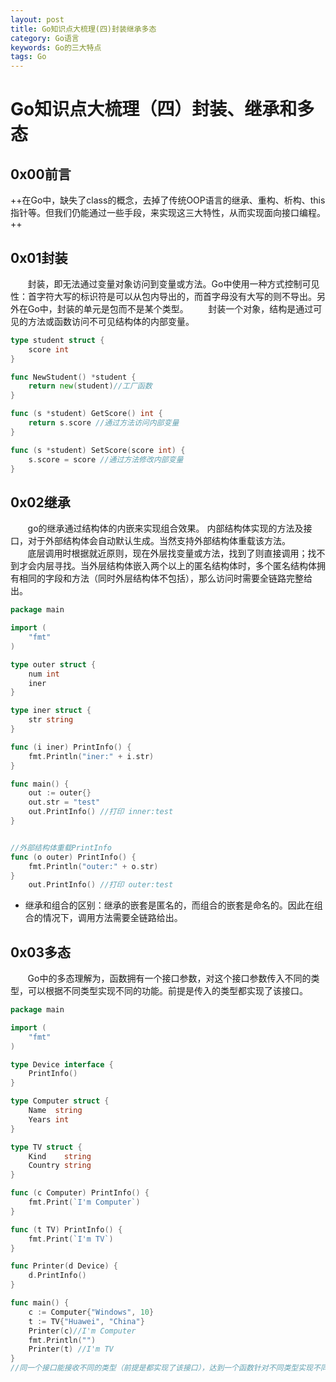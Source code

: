 ```yaml
---
layout: post
title: Go知识点大梳理(四)封装继承多态
category: Go语言
keywords: Go的三大特点
tags: Go
---
```




# Go知识点大梳理（四）封装、继承和多态

## 0x00前言
++在Go中，缺失了class的概念，去掉了传统OOP语言的继承、重构、析构、this指针等。但我们仍能通过一些手段，来实现这三大特性，从而实现面向接口编程。++

## 0x01封装 
&#160;&#160;&#160;&#160;&#160;&#160;&#160;封装，即无法通过变量对象访问到变量或方法。Go中使用一种方式控制可见性：首字符大写的标识符是可以从包内导出的，而首字母没有大写的则不导出。另外在Go中，封装的单元是包而不是某个类型。
&#160;&#160;&#160;&#160;&#160;&#160;&#160;封装一个对象，结构是通过可见的方法或函数访问不可见结构体的内部变量。

```go
type student struct {
	score int
}

func NewStudent() *student {
	return new(student)//工厂函数
}

func (s *student) GetScore() int {
	return s.score //通过方法访问内部变量
}

func (s *student) SetScore(score int) {
	s.score = score //通过方法修改内部变量
}
```

## 0x02继承 
&#160;&#160;&#160;&#160;&#160;&#160;&#160;go的继承通过结构体的内嵌来实现组合效果。 内部结构体实现的方法及接口，对于外部结构体会自动默认生成。当然支持外部结构体重载该方法。  
&#160;&#160;&#160;&#160;&#160;&#160;&#160;底层调用时根据就近原则，现在外层找变量或方法，找到了则直接调用；找不到才会内层寻找。当外层结构体嵌入两个以上的匿名结构体时，多个匿名结构体拥有相同的字段和方法（同时外层结构体不包括），那么访问时需要全链路完整给出。
```go
package main

import (
	"fmt"
)

type outer struct {
	num int
	iner
}

type iner struct {
	str string
}

func (i iner) PrintInfo() {
	fmt.Println("iner:" + i.str)
}

func main() {
	out := outer{}
	out.str = "test"
	out.PrintInfo() //打印 inner:test
}


//外部结构体重载PrintInfo
func (o outer) PrintInfo() {
	fmt.Println("outer:" + o.str)
}
	out.PrintInfo() //打印 outer:test
```

* 继承和组合的区别：继承的嵌套是匿名的，而组合的嵌套是命名的。因此在组合的情况下，调用方法需要全链路给出。


## 0x03多态 
&#160;&#160;&#160;&#160;&#160;&#160;&#160;Go中的多态理解为，函数拥有一个接口参数，对这个接口参数传入不同的类型，可以根据不同类型实现不同的功能。前提是传入的类型都实现了该接口。
```go
package main

import (
	"fmt"
)

type Device interface {
	PrintInfo()
}

type Computer struct {
	Name  string
	Years int
}

type TV struct {
	Kind    string
	Country string
}

func (c Computer) PrintInfo() {
	fmt.Print(`I'm Computer`)
}

func (t TV) PrintInfo() {
	fmt.Print(`I'm TV`)
}

func Printer(d Device) {
	d.PrintInfo()
}

func main() {
	c := Computer{"Windows", 10}
	t := TV{"Huawei", "China"}
	Printer(c)//I'm Computer
	fmt.Println("")
	Printer(t) //I'm TV
}
//同一个接口能接收不同的类型（前提是都实现了该接口），达到一个函数针对不同类型实现不同功能的目的。
```
